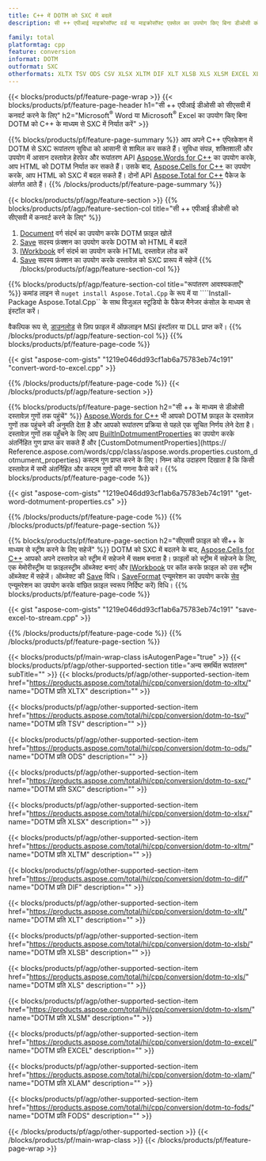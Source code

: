 ```yaml
---
title: C++ में DOTM को SXC में बदलें
description: सी ++ एपीआई माइक्रोसॉफ्ट वर्ड या माइक्रोसॉफ्ट एक्सेल का उपयोग किए बिना डीओसी को सीएसवी में कनवर्ट करने के लिए

family: total
platformtag: cpp
feature: conversion
informat: DOTM
outformat: SXC
otherformats: XLTX TSV ODS CSV XLSX XLTM DIF XLT XLSB XLS XLSM EXCEL XLAM FODS
---
```

{{< blocks/products/pf/feature-page-wrap >}}
{{< blocks/products/pf/feature-page-header h1="सी ++ एपीआई डीओसी को सीएसवी में कनवर्ट करने के लिए" h2="Microsoft<sup>&reg;</sup> Word या Microsoft<sup>&reg;</sup> Excel का उपयोग किए बिना DOTM को C++ के माध्यम से SXC में निर्यात करें" >}}

{{% blocks/products/pf/feature-page-summary %}}
आप अपने C++ एप्लिकेशन में DOTM से SXC रूपांतरण सुविधा को आसानी से शामिल कर सकते हैं। सुविधा संपन्न, शक्तिशाली और उपयोग में आसान दस्तावेज़ हेरफेर और रूपांतरण API [Aspose.Words for C++](https://products.aspose.com/words/cpp/) का उपयोग करके, आप HTML को DOTM निर्यात कर सकते हैं। उसके बाद, [Aspose.Cells for C++](https://products.aspose.com/cells/cpp/) का उपयोग करके, आप HTML को SXC में बदल सकते हैं। दोनों API [Aspose.Total for C++](https://products.aspose.com/total/cpp/) पैकेज के अंतर्गत आते हैं। 
{{% /blocks/products/pf/feature-page-summary  %}}

{{< blocks/products/pf/agp/feature-section >}}
{{% blocks/products/pf/agp/feature-section-col title="सी ++ एपीआई डीओसी को सीएसवी में कनवर्ट करने के लिए" %}}
1. [Document](https://reference.aspose.com/words/cpp/class/aspose.words.dotmument) वर्ग संदर्भ का उपयोग करके DOTM फ़ाइल खोलें
2. [Save](https://reference.aspose.com/words/cpp/class/aspose.words.dotmument#save_string_saveformat) सदस्य फ़ंक्शन का उपयोग करके DOTM को HTML में बदलें
3. [IWorkbook](https://reference.aspose.com/cells/cpp/class/aspose.cells.i_workbook) वर्ग संदर्भ का उपयोग करके HTML दस्तावेज़ लोड करें
4. [Save](https://reference.aspose.com/cells/cpp/class/aspose.cells.i_workbook#a5dc7de23f7ceba76a05dc1d49f51502e) सदस्य फ़ंक्शन का उपयोग करके दस्तावेज़ को SXC प्रारूप में सहेजें
{{% /blocks/products/pf/agp/feature-section-col %}}

{{% blocks/products/pf/agp/feature-section-col title="रूपांतरण आवश्यकताएँ" %}}
कमांड लाइन से ```nuget install Aspose.Total.Cpp``` के रूप में या ````Install-Package Aspose.Total.Cpp`` के साथ विजुअल स्टूडियो के पैकेज मैनेजर कंसोल के माध्यम से इंस्टॉल करें।

वैकल्पिक रूप से, [डाउनलोड](https://releases.aspose.com/total/cpp) से ज़िप फ़ाइल में ऑफ़लाइन MSI इंस्टॉलर या DLL प्राप्त करें।
{{% /blocks/products/pf/agp/feature-section-col %}}
{{% blocks/products/pf/feature-page-code %}}

{{< gist "aspose-com-gists" "1219e046dd93cf1ab6a75783eb74c191" "convert-word-to-excel.cpp" >}}



{{% /blocks/products/pf/feature-page-code %}}
{{< /blocks/products/pf/agp/feature-section >}}

{{% blocks/products/pf/feature-page-section  h2="सी ++ के माध्यम से डीओसी दस्तावेज़ गुणों तक पहुंचें" %}}
[Aspose.Words for C++](https://products.aspose.com/words/cpp/) भी आपको DOTM फ़ाइल के दस्तावेज़ गुणों तक पहुंचने की अनुमति देता है और आपको रूपांतरण प्रक्रिया से पहले एक सूचित निर्णय लेने देता है। दस्तावेज़ गुणों तक पहुँचने के लिए आप [BuiltInDotmumentProperties](https://reference.aspose.com/words/cpp/class/aspose.words.properties.built_in_dotmument_properties) का उपयोग करके अंतर्निहित गुण प्राप्त कर सकते हैं और [CustomDotmumentProperties](https:// Reference.aspose.com/words/cpp/class/aspose.words.properties.custom_dotmument_properties) कस्टम गुण प्राप्त करने के लिए। निम्न कोड उदाहरण दिखाता है कि किसी दस्तावेज़ में सभी अंतर्निहित और कस्टम गुणों की गणना कैसे करें।
{{% blocks/products/pf/feature-page-code %}}

{{< gist "aspose-com-gists" "1219e046dd93cf1ab6a75783eb74c191" "get-word-dotmument-properties.cs" >}}

{{% /blocks/products/pf/feature-page-code  %}}
{{% /blocks/products/pf/feature-page-section %}}

{{% blocks/products/pf/feature-page-section  h2="सीएसवी फ़ाइल को सी++ के माध्यम से स्ट्रीम करने के लिए सहेजें" %}}
DOTM को SXC में बदलने के बाद, [Aspose.Cells for C++](https://products.aspose.com/cells/cpp/) आपको अपने दस्तावेज़ को स्ट्रीम में सहेजने में सक्षम बनाता है। फ़ाइलों को स्ट्रीम में सहेजने के लिए, एक मेमोरीस्ट्रीम या फ़ाइलस्ट्रीम ऑब्जेक्ट बनाएं और [IWorkbook](https://reference.aspose.com/cells/cpp/class/aspose.cells.i_workbook) पर कॉल करके फ़ाइल को उस स्ट्रीम ऑब्जेक्ट में सहेजें। ऑब्जेक्ट की [Save](https://reference.aspose.com/cells/cpp/class/aspose.cells.i_workbook#a77072cfb929787df9ad1f38b02f58349) विधि। [SaveFormat](https://reference.aspose.com/cells/cpp/namespace/aspose.cells#a11cae527e4e68f1adcac8f47ea64481a) एन्यूमरेशन का उपयोग करके [सेव](https://reference.aspose.com) एन्यूमरेशन का उपयोग करके वांछित फ़ाइल स्वरूप निर्दिष्ट करें) विधि।
{{% blocks/products/pf/feature-page-code %}}

{{< gist "aspose-com-gists" "1219e046dd93cf1ab6a75783eb74c191" "save-excel-to-stream.cpp" >}}

{{% /blocks/products/pf/feature-page-code  %}}
{{% /blocks/products/pf/feature-page-section %}}

{{< blocks/products/pf/main-wrap-class isAutogenPage="true" >}}
{{< blocks/products/pf/agp/other-supported-section title="अन्य समर्थित रूपांतरण" subTitle="" >}}
{{< blocks/products/pf/agp/other-supported-section-item href="https://products.aspose.com/total/hi/cpp/conversion/dotm-to-xltx/" name="DOTM प्रति XLTX" description="" >}}

{{< blocks/products/pf/agp/other-supported-section-item href="https://products.aspose.com/total/hi/cpp/conversion/dotm-to-tsv/" name="DOTM प्रति TSV" description="" >}}

{{< blocks/products/pf/agp/other-supported-section-item href="https://products.aspose.com/total/hi/cpp/conversion/dotm-to-ods/" name="DOTM प्रति ODS" description="" >}}

{{< blocks/products/pf/agp/other-supported-section-item href="https://products.aspose.com/total/hi/cpp/conversion/dotm-to-sxc/" name="DOTM प्रति SXC" description="" >}}

{{< blocks/products/pf/agp/other-supported-section-item href="https://products.aspose.com/total/hi/cpp/conversion/dotm-to-xlsx/" name="DOTM प्रति XLSX" description="" >}}

{{< blocks/products/pf/agp/other-supported-section-item href="https://products.aspose.com/total/hi/cpp/conversion/dotm-to-xltm/" name="DOTM प्रति XLTM" description="" >}}

{{< blocks/products/pf/agp/other-supported-section-item href="https://products.aspose.com/total/hi/cpp/conversion/dotm-to-dif/" name="DOTM प्रति DIF" description="" >}}

{{< blocks/products/pf/agp/other-supported-section-item href="https://products.aspose.com/total/hi/cpp/conversion/dotm-to-xlt/" name="DOTM प्रति XLT" description="" >}}

{{< blocks/products/pf/agp/other-supported-section-item href="https://products.aspose.com/total/hi/cpp/conversion/dotm-to-xlsb/" name="DOTM प्रति XLSB" description="" >}}

{{< blocks/products/pf/agp/other-supported-section-item href="https://products.aspose.com/total/hi/cpp/conversion/dotm-to-xls/" name="DOTM प्रति XLS" description="" >}}

{{< blocks/products/pf/agp/other-supported-section-item href="https://products.aspose.com/total/hi/cpp/conversion/dotm-to-xlsm/" name="DOTM प्रति XLSM" description="" >}}

{{< blocks/products/pf/agp/other-supported-section-item href="https://products.aspose.com/total/hi/cpp/conversion/dotm-to-excel/" name="DOTM प्रति EXCEL" description="" >}}

{{< blocks/products/pf/agp/other-supported-section-item href="https://products.aspose.com/total/hi/cpp/conversion/dotm-to-xlam/" name="DOTM प्रति XLAM" description="" >}}

{{< blocks/products/pf/agp/other-supported-section-item href="https://products.aspose.com/total/hi/cpp/conversion/dotm-to-fods/" name="DOTM प्रति FODS" description="" >}}


{{< /blocks/products/pf/agp/other-supported-section >}}
{{< /blocks/products/pf/main-wrap-class >}}
{{< /blocks/products/pf/feature-page-wrap >}}